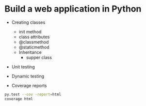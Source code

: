 # Build a web application in Python

- Creating classes
  - init method
  - class attributes
  - @classmethod
  - @staticmethod
  - Inheritance
    - supper class
- Unit testing
- Dynamic testing

- Coverage reports
```bash
py.test --cov -report=html
coverage html
```